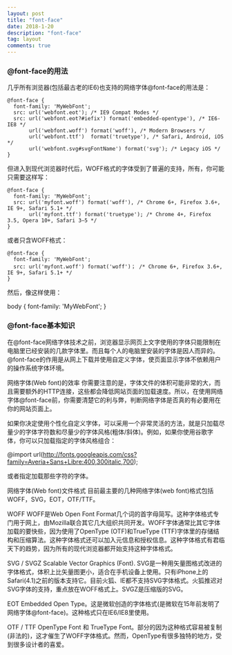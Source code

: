 ```yaml
---
layout: post
title: "font-face"
date: 2018-1-20
description: "font-face"
tag: layout
comments: true
---
```


### @font-face的用法

几乎所有浏览器(包括最古老的IE6)也支持的网络字体@font-face的用法是：

	@font-face {
	  font-family: 'MyWebFont';
	  src: url('webfont.eot'); /* IE9 Compat Modes */
	  src: url('webfont.eot?#iefix') format('embedded-opentype'), /* IE6-IE8 */
	       url('webfont.woff') format('woff'), /* Modern Browsers */
	       url('webfont.ttf')  format('truetype'), /* Safari, Android, iOS */
	       url('webfont.svg#svgFontName') format('svg'); /* Legacy iOS */
	}

但进入到现代浏览器时代后，WOFF格式的字体受到了普遍的支持，所有，你可能只需要这样写：
	
	@font-face {
	  font-family: 'MyWebFont';
	  src: url('myfont.woff') format('woff'), /* Chrome 6+, Firefox 3.6+, IE 9+, Safari 5.1+ */
	       url('myfont.ttf') format('truetype'); /* Chrome 4+, Firefox 3.5, Opera 10+, Safari 3—5 */
	}

或者只含WOFF格式：

	@font-face {
	  font-family: 'MyWebFont';
	  src: url('myfont.woff') format('woff')； /* Chrome 6+, Firefox 3.6+, IE 9+, Safari 5.1+ */
	}

然后，像这样使用：

body {
  font-family: 'MyWebFont';
}

### @font-face基本知识

在@font-face网络字体技术之前，浏览器显示网页上文字使用的字体只能限制在电脑里已经安装的几款字体里。而且每个人的电脑里安装的字体是因人而异的。@font-face的作用是从网上下载并使用自定义字体，使页面显示字体不依赖用户的操作系统字体环境。

网络字体(Web font)的效率
你需要注意的是，字体文件的体积可能非常的大，而且需要额外的HTTP连接，这些都会降低网站页面的加载速度。所以，在使用网络字体@font-face前，你需要清楚它的利与弊，判断网络字体是否真的有必要用在你的网站页面上。

如果你决定使用个性化自定义字体，可以采用一个非常灵活的方法，就是只加载尽量少的字体字符数和尽量少的字体风格(粗体/斜体)。例如，如果你使用谷歌字体，你可以只加载指定的字体风格组合：

@import url(http://fonts.googleapis.com/css?family=Averia+Sans+Libre:400,300italic,700);

或者指定加载那些字符的字体。

网络字体(Web font)文件格式
目前最主要的几种网络字体(web font)格式包括WOFF，SVG，EOT，OTF/TTF。

WOFF
WOFF是Web Open Font Format几个词的首字母简写。这种字体格式专门用于网上，由Mozilla联合其它几大组织共同开发。WOFF字体通常比其它字体加载的要快些，因为使用了OpenType (OTF)和TrueType (TTF)字体里的存储结构和压缩算法。这种字体格式还可以加入元信息和授权信息。这种字体格式有君临天下的趋势，因为所有的现代浏览器都开始支持这种字体格式。

SVG / SVGZ
Scalable Vector Graphics (Font). SVG是一种用矢量图格式改进的字体格式，体积上比矢量图更小，适合在手机设备上使用。只有iPhone上的Safari(4.1)之前的版本支持它。目前火狐、IE都不支持SVG字体格式。火狐推迟对SVG字体的支持，重点放在WOFF格式上。SVGZ是压缩版的SVG。

EOT
Embedded Open Type。这是微软创造的字体格式(是微软在15年前发明了网络字体@font-face)。这种格式只在IE6/IE8里使用。

OTF / TTF
OpenType Font 和 TrueType Font。部分的因为这种格式容易被复制(非法的)，这才催生了WOFF字体格式。然而，OpenType有很多独特的地方，受到很多设计者的喜爱。